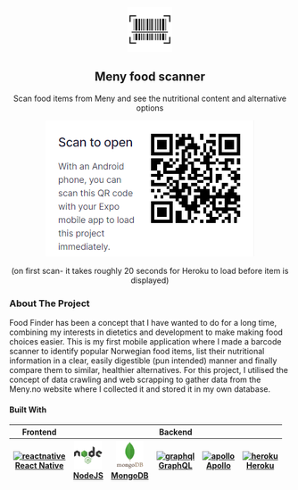 <!-- PROJECT LOGO -->
<p align="center">
  <a href="https://github.com/github_username/repo_name">
    <img src="front-end\app\assets\scannerIcon.png" alt="Logo" width="80" height="80">
  </a>
  <h2 align="center">Meny food scanner</h2>
  <p align="center">
  Scan food items from Meny and see the nutritional content and alternative options 
  </p>
  <p align="center"><img src="front-end\app\assets\expo-QR-code.png" alt="expo-QR-code"></p>
  <p align="center">
  (on first scan- it takes roughly 20 seconds for Heroku to load before item is displayed)
  </p>
</p>

<!-- ABOUT THE PROJECT -->

### About The Project

Food Finder has been a concept that I have wanted to do for a long time, combining my interests in dietetics and development to make making food choices easier. This is my first mobile application where I made a barcode scanner to identify popular Norwegian food items, list their nutritional information in a clear, easily digestible (pun intended) manner and finally compare them to similar, healthier alternatives. For this project, I utilised the concept of data crawling and web scrapping to gather data from the Meny.no website where I collected it and stored it in my own database.
#### Built With

<table>
<thead>
<tr>
<th align="center">Frontend</th>
<th align="center" colspan="5">Backend</th>
</tr>
<tr>
<th><a href="https://reactnative.dev/" title="React Native" target="_blank"> <img src="https://reactnative.dev/img/header_logo.svg" title="React Native" alt="reactnative" width="50" height="50"/><br/>React Native</a></th>
<th align="center"><a href="https://nodejs.org" title="NodeJS" target="_blank"> <img src="https://raw.githubusercontent.com/devicons/devicon/master/icons/nodejs/nodejs-original-wordmark.svg" alt="nodejs" width="50" height="50"/><br/>NodeJS</a></th>
<th align="center"><a href="https://www.mongodb.com/" title="MongoDB" target="_blank"> <img src="https://raw.githubusercontent.com/devicons/devicon/master/icons/mongodb/mongodb-original-wordmark.svg" alt="mongodb" width="50" height="50"/><br/>MongoDB</a></th>
<th align="center"><a href="https://graphql.org" target="_blank"> <img src="https://www.vectorlogo.zone/logos/graphql/graphql-icon.svg" alt="graphql" width="50" height="50"/><br/>GraphQL</a></th>
<th align="center"><a href="https://www.apollographql.com/" title="Apollo" target="_blank"><img src="https://www.vectorlogo.zone/logos/apollographql/apollographql-icon.svg" alt="apollo" width="40" height="40"/><br/>Apollo</a></th>
<th align="center"><a href="https://heroku.com"  title="Heroku" target="_blank"><img src="https://www.vectorlogo.zone/logos/heroku/heroku-icon.svg" alt="heroku" width="50" height="50"/><br/>Heroku</a></th>

</tr>
</thead>
</table>

